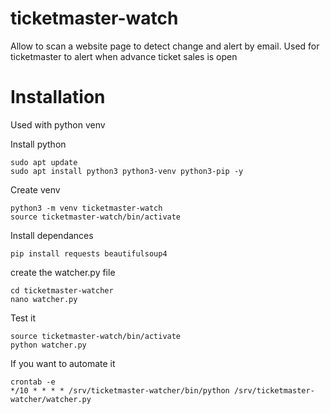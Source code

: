 # ticketmaster-watch

Allow to scan a website page to detect change and alert by email. Used for ticketmaster to alert when advance ticket sales is open

# Installation

Used with python venv

Install python
```
sudo apt update
sudo apt install python3 python3-venv python3-pip -y
```

Create venv
```
python3 -m venv ticketmaster-watch
source ticketmaster-watch/bin/activate
```

Install dependances
```
pip install requests beautifulsoup4
```

create the watcher.py file
```
cd ticketmaster-watcher
nano watcher.py
```

Test it
```
source ticketmaster-watch/bin/activate
python watcher.py
```


If you want to automate it
```
crontab -e
*/10 * * * * /srv/ticketmaster-watcher/bin/python /srv/ticketmaster-watcher/watcher.py
```